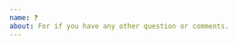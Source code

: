 ```yaml
---
name: ❓
about: For if you have any other question or comments.
---
```


<!---
Thanks for filing an issue 😄 ! Before you submit, please read the following:

Search open/closed issues before submitting since someone might have asked the same thing before!
-->


<!--- Go nuts. But not too much. -->


<!-- Love Auryo? Please consider supporting us:
👉  https://github.com/sponsors/Superjo149-->